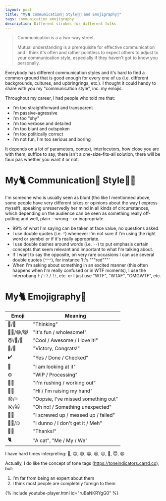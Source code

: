 ```yaml
---
layout: post
title: "My🐈 Communication💬 Style👩‍🎨 and Emojigraphy🎨"
tags: communication emojigraphy
description: Different strokes for different folks
---
```


> Communication is a a two-way street.
>  
> Mutual understanding is a prerequisite for effective communication and I think it's often and rather pointless to expect others to adjust to your communication style, especially if they haven't got to know you personally.

Everybody has different communication styles and it's hard to find a common ground that is good enough for every one of us (i.e. different backgrounds, cultures, and upbringrings, etc.). I thought it could handy to share with you my "communication style", inc. my emojis.

Throughout my career, I had people who told me that:
- I'm too straightforward and transparent
- I'm passive-agressive
- I'm too "shy"
- I'm too verbose and detailed
- I'm too blunt and outspoken
- I'm too politically correct
- I'm not fun, I'm too serious and boring

It depends on a lot of parameters, context, interlocutors, how close you are with them, suffice to say, there isn't a one-size-fits-all solution, there will be faux pas whether you want it or not. 

# My🐈 Communication💬 Style👩‍🎨

I'm someone who is usually seen as blunt (tho like I mentionned above, some people have very different takes or opinions about the way I express myself), speaking unreservedly her mind in all kinds of circumstances, which depending on the audience can be seen as something really off-putting and well, plain --wrong-- or inapropriate. 
- 99% of what I'm saying can be taken at face value, no questions asked.
- I use double quotes (i.e. `"`) whenever I'm not sure if I'm using the right word or symbol or if it's really appropriate. 
- I use double dashes around words (i.e. `--`) to put emphasis certain concepts that seem relevant and important to what I'm talking about.
- If I want to say the opposite, on very  rare occasions I can use several double quotes (`"""`), for instance 'It's """red"""' 
- When I'm asking about something in an excited manner (this often happens when I'm really confused or in WTF moments), I use the interrobang `‽` / `!?` / `?!`, etc. or I just use "WTF", "WTAF", "OMGWTF", etc.

# My🐈 Emojigraphy🎨


  Emoji    | Meaning                                                      |
---------- | -------------------------------------------------------------|
 🤔/🧐    | "Thinking"                                                   |
 🤸‍♀️/😄/😸 | "It's fun / wholesome!"                                     |
 😻/💚/💃 | "Cool / Awesome / I love it!"                                |
 🎉/🥳     | "Victory, Congrats!"                                        |
 ✔️        | "Yes / Done / Checked"                                       |
 👀        | "I am looking at it"                                         |
 ⚙️        | "WIP / Processing"                                           |
 🏃‍♀️        | "I'm rushing / working out"                                   |
 🙋‍♀️        | "Hi / I'm raising my hand"                                   | 
 😓/💦     | "Oopsie, I've missed something out"                         |
 😮/🙀     | "Oh no! / Something unexpected"                             |
 🤦‍♀️        | "I screwed up / messed up / failed"                         |
 🤷‍♀️/🤐     | "I dunno / I don't get it / Meh"                           |
 🙇‍♀️        | "Thanks!"                                                   |
 🐈        | "A cat", "Me / My / We"                                     |

I have hard times interpreting: 🙂, 🙃, 😅, 😁, 😆, 😉, 🤣, 😇, 😩

Actually, I do like the concept of tone tags (https://toneindicators.carrd.co), but:
1. I'm far from being an expert about them
2. I think most people are completely foreign to them

{% include youtube-player.html id="ruBaNKRYgG0" %}
